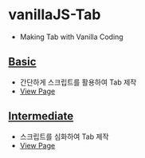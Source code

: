 # vanillaJS-Tab
- Making Tab with Vanilla Coding


## <a href="https://github.com/mook9288/vanillaJS/tree/master/src/tab/basic">Basic</a>
- 간단하게 스크립트를 활용하여 Tab 제작
- <a href="https://mook9288.github.io/vanillaJS/src/tab/basic"  target="_blank">View Page</a>
  
## <a href="https://github.com/mook9288/vanillaJS/tree/master/src/tab/intermediate">Intermediate</a>
- 스크립트를 심화하여 Tab 제작
- <a href="https://mook9288.github.io/vanillaJS/src/tab/intermediate"  target="_blank">View Page</a>
  
<!-- #### Advanced -->
<!-- - 심화된 스크립트를 활용하녀 Tab 플러그인 제작 -->